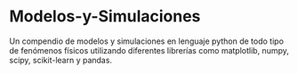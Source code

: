 # Modelos-y-Simulaciones
Un compendio de modelos y simulaciones en lenguaje python de todo tipo de fenómenos físicos utilizando diferentes librerías como matplotlib, numpy, scipy, scikit-learn y pandas.
